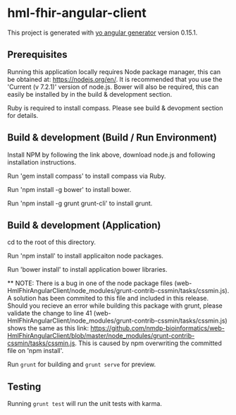 # hml-fhir-angular-client

This project is generated with [yo angular generator](https://github.com/yeoman/generator-angular)
version 0.15.1.

## Prerequisites

Running this application locally requires Node package manager, this can be obtained at: https://nodejs.org/en/.  It is recommended that you use the 'Current (v 7.2.1)' version of node.js.  Bower will also be required, this can easily be installed by in the build & development section.  

Ruby is required to install compass. Please see build & devopment section for details.

## Build & development (Build / Run Environment)

Install NPM by following the link above, download node.js and following installation instructions.

Run 'gem install compass' to install compass via Ruby.

Run 'npm install -g bower' to install bower.

Run 'npm install -g grunt grunt-cli' to install grunt.

## Build & development (Application)

cd to the root of this directory.

Run 'npm install' to install applicaiton node packages.

Run 'bower install' to install application bower libraries.

** NOTE: There is a bug in one of the node package files (web-HmlFhirAngularClient/node_modules/grunt-contrib-cssmin/tasks/cssmin.js).  A solution has been commited to this file and included in this release.  Should you recieve an error while building this package with grunt, please validate the change to line 41 (web-HmlFhirAngularClient/node_modules/grunt-contrib-cssmin/tasks/cssmin.js) shows the same as this link: https://github.com/nmdp-bioinformatics/web-HmlFhirAngularClient/blob/master/node_modules/grunt-contrib-cssmin/tasks/cssmin.js.  This is caused by npm overwriting the committed file on 'npm install'.

Run `grunt` for building and `grunt serve` for preview.

## Testing

Running `grunt test` will run the unit tests with karma.
